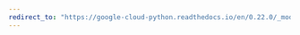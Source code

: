 ```yaml
---
redirect_to: "https://google-cloud-python.readthedocs.io/en/0.22.0/_modules/google/cloud/vision/annotations.html"
---
```

